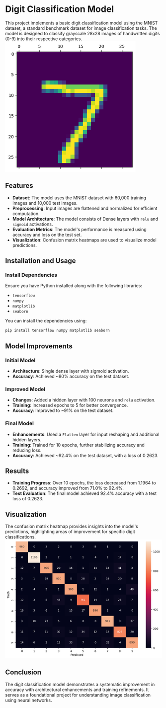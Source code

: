 # Digit Classification Model

This project implements a basic digit classification model using the MNIST dataset, a standard benchmark dataset for image classification tasks. The model is designed to classify grayscale 28x28 images of handwritten digits (0-9) into their respective categories.
![Dataset_example](digit_7.png)

## Features
- **Dataset**: The model uses the MNIST dataset with 60,000 training images and 10,000 test images.
- **Preprocessing**: Input images are flattened and normalized for efficient computation.
- **Model Architecture**: The model consists of Dense layers with `relu` and `sigmoid` activations.
- **Evaluation Metrics**: The model's performance is measured using accuracy and loss on the test set.
- **Visualization**: Confusion matrix heatmaps are used to visualize model predictions.

## Installation and Usage

### Install Dependencies
Ensure you have Python installed along with the following libraries:
- `tensorflow`
- `numpy`
- `matplotlib`
- `seaborn`

You can install the dependencies using:
```bash
pip install tensorflow numpy matplotlib seaborn
```


## Model Improvements

### Initial Model
- **Architecture**: Single dense layer with sigmoid activation.
- **Accuracy**: Achieved ~80% accuracy on the test dataset.

### Improved Model
- **Changes**: Added a hidden layer with 100 neurons and `relu` activation.
- **Training**: Increased epochs to 5 for better convergence.
- **Accuracy**: Improved to ~91% on the test dataset.

### Final Model
- **Enhancements**: Used a `Flatten` layer for input reshaping and additional hidden layers.
- **Training**: Trained for 10 epochs, further stabilizing accuracy and reducing loss.
- **Accuracy**: Achieved ~92.4% on the test dataset, with a loss of 0.2623.

## Results
- **Training Progress**: Over 10 epochs, the loss decreased from 1.1964 to 0.2692, and accuracy improved from 71.0% to 92.4%.
- **Test Evaluation**: The final model achieved 92.4% accuracy with a test loss of 0.2623.

## Visualization
The confusion matrix heatmap provides insights into the model's predictions, highlighting areas of improvement for specific digit classifications.
![HeatMap](heatmap.png)

## Conclusion
The digit classification model demonstrates a systematic improvement in accuracy with architectural enhancements and training refinements. It serves as a foundational project for understanding image classification using neural networks.

